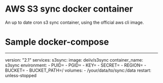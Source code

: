 # AWS S3 sync docker container
An up to date cron s3 sync container, using the official aws cli image.

# Sample docker-compose

---
version: "2.1"
services:
  s3sync:
    image: deiiv/s3sync
    container_name: s3sync
    environment:
      - PUID=
      - PGID=
      - KEY=
      - SECRET=
      - REGION=
      - BUCKET=
      - BUCKET_PATH=/
    volumes:
      - /your/data/to/sync:/data
    restart: unless-stopped